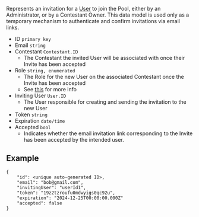 Represents an invitation for a [User](User) to join the Pool, either by an Administrator, or by a Contestant Owner. This data model is used only as a temporary mechanism to authenticate and confirm invitations via email links.

- ID `primary key`
- Email `string`
- Contestant `Contestant.ID`
	- The Contestant the invited User will be associated with once their Invite has been accepted
- Role `string, enumerated`
	- The Role for the new User on the associated Contestant once the Invite has been accepted
	- See [this](obsidian://open?vault=Mulhall&file=Brainstorming%2FRoles%20%2B%20Functions.canvas) for more info
- Inviting User `User.ID`
	- The User responsible for creating and sending the invitation to the new User
- Token `string`
- Expiration `date/time`
- Accepted `bool`
	- Indicates whether the email invitation link corresponding to the Invite has been accepted by the intended user.
## Example
```
{
	"id": <unique auto-generated ID>,
	"email": "bob@gmail.com",
	"invitingUser": "userId1",
	"token": "19z2tzroufu0mdwyigs0qc92u",
	"expiration": "2024-12-25T00:00:00.000Z"
	"accepted": false
}
```
